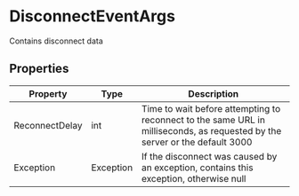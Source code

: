 # DisconnectEventArgs

Contains disconnect data

## Properties

| Property | Type | Description |
| --- | --- | --- |
| ReconnectDelay | int | Time to wait before attempting to reconnect to the same URL in milliseconds, as requested by the server or the default 3000 |
| Exception | Exception | If the disconnect was caused by an exception, contains this exception, otherwise null |
